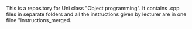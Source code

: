 This is a repository for Uni class "Object programming". It contains .cpp files in separate folders and all the instructions given by lecturer are in one filne "Instructions_merged.
